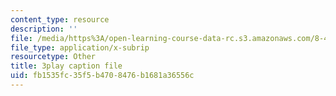 ```yaml
---
content_type: resource
description: ''
file: /media/https%3A/open-learning-course-data-rc.s3.amazonaws.com/8-422-atomic-and-optical-physics-ii-spring-2013/fb1535fc35f5b4708476b1681a36556c_q5iBqycJuqU.srt
file_type: application/x-subrip
resourcetype: Other
title: 3play caption file
uid: fb1535fc-35f5-b470-8476-b1681a36556c
---
```

